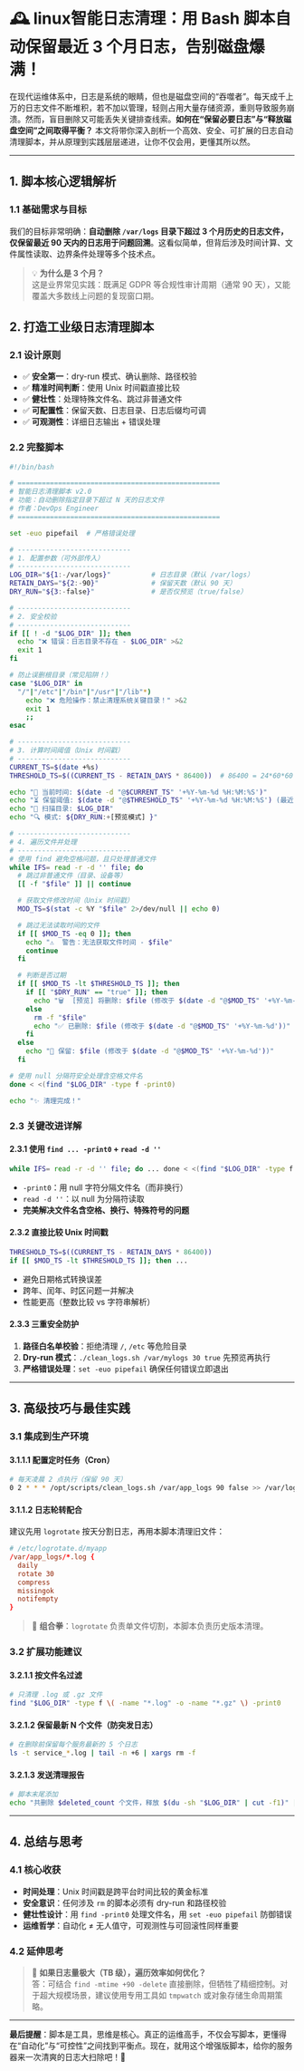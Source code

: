 # 🕰️ linux智能日志清理：用 Bash 脚本自动保留最近 3 个月日志，告别磁盘爆满！

在现代运维体系中，日志是系统的眼睛，但也是磁盘空间的“吞噬者”。每天成千上万的日志文件不断堆积，若不加以管理，轻则占用大量存储资源，重则导致服务崩溃。然而，盲目删除又可能丢失关键排查线索。**如何在“保留必要日志”与“释放磁盘空间”之间取得平衡？** 本文将带你深入剖析一个高效、安全、可扩展的日志自动清理脚本，并从原理到实践层层递进，让你不仅会用，更懂其所以然。

---

## 1. 脚本核心逻辑解析

### 1.1 基础需求与目标

我们的目标非常明确：**自动删除 `/var/logs` 目录下超过 3 个月历史的日志文件，仅保留最近 90 天内的日志用于问题回溯**。这看似简单，但背后涉及时间计算、文件属性读取、边界条件处理等多个技术点。

> 💡 **为什么是 3 个月？**  
> 这是业界常见实践：既满足 GDPR 等合规性审计周期（通常 90 天），又能覆盖大多数线上问题的复现窗口期。



## 2. 打造工业级日志清理脚本

### 2.1 设计原则

- ✅ **安全第一**：dry-run 模式、确认删除、路径校验  
- ✅ **精准时间判断**：使用 Unix 时间戳直接比较  
- ✅ **健壮性**：处理特殊文件名、跳过非普通文件  
- ✅ **可配置性**：保留天数、日志目录、日志后缀均可调  
- ✅ **可观测性**：详细日志输出 + 错误处理

### 2.2 完整脚本

```bash
#!/bin/bash

# ==================================================
# 智能日志清理脚本 v2.0
# 功能：自动删除指定目录下超过 N 天的日志文件
# 作者：DevOps Engineer
# ==================================================

set -euo pipefail  # 严格错误处理

# ----------------------------
# 1. 配置参数（可外部传入）
# ----------------------------
LOG_DIR="${1:-/var/logs}"          # 日志目录（默认 /var/logs）
RETAIN_DAYS="${2:-90}"             # 保留天数（默认 90 天）
DRY_RUN="${3:-false}"              # 是否仅预览（true/false）

# ----------------------------
# 2. 安全校验
# ----------------------------
if [[ ! -d "$LOG_DIR" ]]; then
  echo "❌ 错误：日志目录不存在 - $LOG_DIR" >&2
  exit 1
fi

# 防止误删根目录（常见陷阱！）
case "$LOG_DIR" in
  "/"|"/etc"|"/bin"|"/usr"|"/lib"*)
    echo "❌ 危险操作：禁止清理系统关键目录！" >&2
    exit 1
    ;;
esac

# ----------------------------
# 3. 计算时间阈值（Unix 时间戳）
# ----------------------------
CURRENT_TS=$(date +%s)
THRESHOLD_TS=$((CURRENT_TS - RETAIN_DAYS * 86400))  # 86400 = 24*60*60

echo "📅 当前时间: $(date -d "@$CURRENT_TS" '+%Y-%m-%d %H:%M:%S')"
echo "⏳ 保留阈值: $(date -d "@$THRESHOLD_TS" '+%Y-%m-%d %H:%M:%S') (最近 $RETAIN_DAYS 天)"
echo "📂 扫描目录: $LOG_DIR"
echo "🔍 模式: ${DRY_RUN:+[预览模式] }"

# ----------------------------
# 4. 遍历文件并处理
# ----------------------------
# 使用 find 避免空格问题，且只处理普通文件
while IFS= read -r -d '' file; do
  # 跳过非普通文件（目录、设备等）
  [[ -f "$file" ]] || continue

  # 获取文件修改时间（Unix 时间戳）
  MOD_TS=$(stat -c %Y "$file" 2>/dev/null || echo 0)

  # 跳过无法读取时间的文件
  if [[ $MOD_TS -eq 0 ]]; then
    echo "⚠️  警告：无法获取文件时间 - $file"
    continue
  fi

  # 判断是否过期
  if [[ $MOD_TS -lt $THRESHOLD_TS ]]; then
    if [[ "$DRY_RUN" == "true" ]]; then
      echo "🗑️  [预览] 将删除: $file (修改于 $(date -d "@$MOD_TS" '+%Y-%m-%d'))"
    else
      rm -f "$file"
      echo "✅ 已删除: $file (修改于 $(date -d "@$MOD_TS" '+%Y-%m-%d'))"
    fi
  else
    echo "📌 保留: $file (修改于 $(date -d "@$MOD_TS" '+%Y-%m-%d'))"
  fi

# 使用 null 分隔符安全处理含空格文件名
done < <(find "$LOG_DIR" -type f -print0)

echo "✨ 清理完成！"
```

### 2.3 关键改进详解

#### 2.3.1 使用 `find ... -print0` + `read -d ''`

```bash
while IFS= read -r -d '' file; do ... done < <(find "$LOG_DIR" -type f -print0)
```

- `-print0`：用 null 字符分隔文件名（而非换行）
- `read -d ''`：以 null 为分隔符读取
- **完美解决文件名含空格、换行、特殊符号的问题**

#### 2.3.2 直接比较 Unix 时间戳

```bash
THRESHOLD_TS=$((CURRENT_TS - RETAIN_DAYS * 86400))
if [[ $MOD_TS -lt $THRESHOLD_TS ]]; then ...
```

- 避免日期格式转换误差
- 跨年、闰年、时区问题一并解决
- 性能更高（整数比较 vs 字符串解析）

#### 2.3.3 三重安全防护

1. **路径白名单校验**：拒绝清理 `/`, `/etc` 等危险目录  
2. **Dry-run 模式**：`./clean_logs.sh /var/mylogs 30 true` 先预览再执行  
3. **严格错误处理**：`set -euo pipefail` 确保任何错误立即退出

---

## 3. 高级技巧与最佳实践

### 3.1 集成到生产环境

#### 3.1.1.1 配置定时任务（Cron）

```bash
# 每天凌晨 2 点执行（保留 90 天）
0 2 * * * /opt/scripts/clean_logs.sh /var/app_logs 90 false >> /var/log/clean_logs.log 2>&1
```

#### 3.1.1.2 日志轮转配合

建议先用 `logrotate` 按天分割日志，再用本脚本清理旧文件：

```conf
# /etc/logrotate.d/myapp
/var/app_logs/*.log {
  daily
  rotate 30
  compress
  missingok
  notifempty
}
```

> 🔄 **组合拳**：`logrotate` 负责单文件切割，本脚本负责历史版本清理。

### 3.2 扩展功能建议

#### 3.2.1.1 按文件名过滤

```bash
# 只清理 .log 或 .gz 文件
find "$LOG_DIR" -type f \( -name "*.log" -o -name "*.gz" \) -print0
```

#### 3.2.1.2 保留最新 N 个文件（防突发日志）

```bash
# 在删除前保留每个服务最新的 5 个日志
ls -t service_*.log | tail -n +6 | xargs rm -f
```

#### 3.2.1.3 发送清理报告

```bash
# 脚本末尾添加
echo "共删除 $deleted_count 个文件，释放 $(du -sh "$LOG_DIR" | cut -f1)" | mail -s "日志清理报告" admin@example.com
```

---

## 4. 总结与思考

### 4.1 核心收获

- **时间处理**：Unix 时间戳是跨平台时间比较的黄金标准  
- **安全意识**：任何涉及 `rm` 的脚本必须有 dry-run 和路径校验  
- **健壮性设计**：用 `find -print0` 处理文件名，用 `set -euo pipefail` 防御错误  
- **运维哲学**：自动化 ≠ 无人值守，可观测性与可回滚性同样重要

### 4.2 延伸思考

> 🤔 **如果日志量极大（TB 级），遍历效率如何优化？**  
> 答：可结合 `find -mtime +90 -delete` 直接删除，但牺牲了精细控制。对于超大规模场景，建议使用专用工具如 `tmpwatch` 或对象存储生命周期策略。

---

**最后提醒**：脚本是工具，思维是核心。真正的运维高手，不仅会写脚本，更懂得在“自动化”与“可控性”之间找到平衡点。现在，就用这个增强版脚本，给你的服务器来一次清爽的日志大扫除吧！🧹